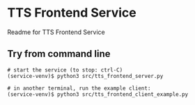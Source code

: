 # TTS Frontend Service

Readme for TTS Frontend Service

## Try from command line

```
# start the service (to stop: ctrl-C)
(service-venv)$ python3 src/tts_frontend_server.py

# in another terminal, run the example client:
(service-venv)$ python3 src/tts_frontend_client_example.py

```

